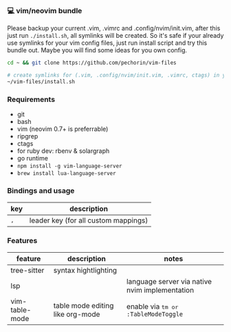 ### 💻 vim/neovim bundle

Please backup your current .vim, .vimrc and .config/nvim/init.vim, after this just run `./install.sh`, all symlinks will be created. So it's safe if your already use symlinks for your vim config files, just run install script and try this bundle out. Maybe you will find some ideas for you own config.

```bash
cd ~ && git clone https://github.com/pechorin/vim-files

# create symlinks for (.vim, .config/nvim/init.vim, .vimrc, ctags) in your home directory
~/vim-files/install.sh
```

### Requirements

- git
- bash
- vim (neovim 0.7+ is preferrable)
- ripgrep
- ctags
- for ruby dev: rbenv & solargraph
- go runtime
- `npm install -g vim-language-server`
- `brew install lua-language-server`

### Bindings and usage

| key           | description                          |
|---------------|--------------------------------------|
| <kbd>,</kbd>  | leader key (for all custom mappings) |

### Features

| feature        | description                      | notes                                                  |
|----------------|----------------------------------|--------------------------------------------------------|
| tree-sitter    | syntax hightlighting             |                                                        |
| lsp            |                                  | language server via native nvim implementation         |
| vim-table-mode | table mode editing like org-mode | enable via <kbd><leader>tm</kdb> or `:TableModeToggle` |
